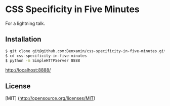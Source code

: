 CSS Specificity in Five Minutes
===============================

For a lightning talk.


## Installation
```sh
$ git clone git@github.com:Benxamin/css-specificity-in-five-minutes.git
$ cd css-specificity-in-five-minutes
$ python -m SimpleHTTPServer 8888
```
[http://localhost:8888/](http://localhost:8888/)

## License

[MIT] (http://opensource.org/licenses/MIT)
